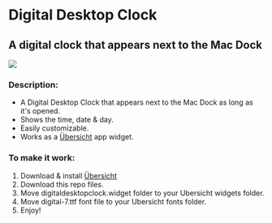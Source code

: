 # Digital Desktop Clock
## A digital clock that appears next to the Mac Dock

![](https://i.imgur.com/K8ZhrwA.png)

### Description:
* A Digital Desktop Clock that appears next to the Mac Dock as long as it's opened.
* Shows the time, date & day.
* Easily customizable.
* Works as a [Übersicht](http://tracesof.net/uebersicht/) app widget.

### To make it work:
1. Download & install [Übersicht](http://tracesof.net/uebersicht/)
2. Download this repo files.
3. Move digitaldesktopclock.widget folder to your Ubersicht widgets folder.
4. Move digital-7.ttf font file to your Ubersicht fonts folder.
5. Enjoy!
